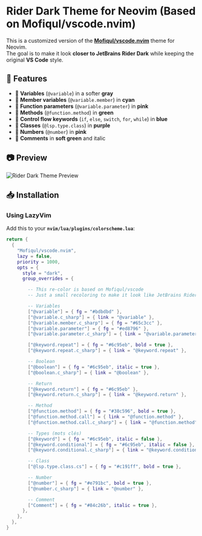 # Rider Dark Theme for Neovim (Based on Mofiqul/vscode.nvim)

This is a customized version of the **[Mofiqul/vscode.nvim](https://github.com/Mofiqul/vscode.nvim)** theme for Neovim.  
The goal is to make it look **closer to JetBrains Rider Dark** while keeping the original **VS Code** style.

## 🎨 Features
- 🔹 **Variables** (`@variable`) in a softer **gray**
- 🔹 **Member variables** (`@variable.member`) in **cyan**
- 🔹 **Function parameters** (`@variable.parameter`) in **pink**
- 🔹 **Methods** (`@function.method`) in **green**
- 🔹 **Control flow keywords** (`if`, `else`, `switch`, `for`, `while`) in **blue**
- 🔹 **Classes** (`@lsp.type.class`) in **purple**
- 🔹 **Numbers** (`@number`) in **pink**
- 🔹 **Comments** in **soft green** and italic

## 📷 Preview

![Rider Dark Theme Preview](https://i.imgur.com/letjTBR.png)

## 📥 Installation

### **Using LazyVim**
Add this to your **`nvim/lua/plugins/colorscheme.lua`**:

```lua
return {
  {
    "Mofiqul/vscode.nvim",
    lazy = false,
    priority = 1000,
    opts = {
      style = "dark",
      group_overrides = {

        -- This re-color is based on Mofiqul/vscode
        -- Just a small recoloring to make it look like JetBrains Rider Dark

        -- Variables
        ["@variable"] = { fg = "#bdbdbd" },
        ["@variable.c_sharp"] = { link = "@variable" },
        ["@variable.member.c_sharp"] = { fg = "#65c3cc" },
        ["@variable.parameter"] = { fg = "#ed8796" },
        ["@variable.parameter.c_sharp"] = { link = "@variable.parameter" },

        ["@keyword.repeat"] = { fg = "#6c95eb", bold = true },
        ["@keyword.repeat.c_sharp"] = { link = "@keyword.repeat" },

        -- Boolean
        ["@boolean"] = { fg = "#6c95eb", italic = true },
        ["@boolean.c_sharp"] = { link = "@boolean" },

        -- Return
        ["@keyword.return"] = { fg = "#6c95eb" },
        ["@keyword.return.c_sharp"] = { link = "@keyword.return" },

        -- Method
        ["@function.method"] = { fg = "#38c596", bold = true },
        ["@function.method.call"] = { link = "@function.method" },
        ["@function.method.call.c_sharp"] = { link = "@function.method" },

        -- Types (mots clés)
        ["@keyword"] = { fg = "#6c95eb", italic = false },
        ["@keyword.conditional"] = { fg = "#6c95eb", italic = false },
        ["@keyword.conditional.c_sharp"] = { link = "@keyword.conditional" },

        -- Class
        ["@lsp.type.class.cs"] = { fg = "#c191ff", bold = true },

        -- Number
        ["@number"] = { fg = "#e791bc", bold = true },
        ["@number.c_sharp"] = { link = "@number" },

        -- Comment
        ["Comment"] = { fg = "#84c26b", italic = true },
      },
    },
  },
}
```


